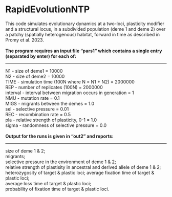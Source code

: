 # RapidEvolutionNTP

This code simulates evolutionary dynamics at a two-loci, plasticity modifier and a structural locus, in a subdivided population (deme 1 and deme 2) over a patchy (spatially heterogenous) habitat, forward in time as described in Promy et al. 2023. <br> <br>
**The program requires an input file “pars1” which contains a single entry (separated by enter) for each of:**<br>
__________________________________
N1 - size of deme1 = 10000 <br>
N2 - size of deme2 = 10000<br>
TIME - simulation time (100N where N = N1 + N2) = 2000000 <br>
REP - number of replicates (100N)  = 2000000 <br>
interval - interval between migration occurs in generation = 1 <br>
NMU - mutation rate = 0.1 <br>
MIGS - migrants between the demes = 1.0 <br>
sel - selective pressure = 0.01 <br>
REC - recombination rate = 0.5 <br>
pla - relative strength of plasticity, 0-1 = 1.0 <br>
sigma - randomness of selective pressure = 0.0 <br>
 <br>
**Output for the runs is given in “out2” and reports:** <br>
__________________________________
size of deme 1 & 2;<br> migrants;<br> selective pressure in the environment of deme 1 & 2;<br> relative strength of plastisity in ancestral and derived allele of deme 1 & 2;<br> heterozygosity of target & plastic loci; average fixation time of target & plastic loci;<br> average loss time of target & plastic loci; <br> probability of fixation time of target & plastic loci.<br>
